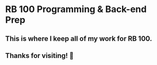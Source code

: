 # **RB 100 Programming & Back-end Prep**
## This is where I keep all of my work for RB 100.
## Thanks for visiting!  🙂
